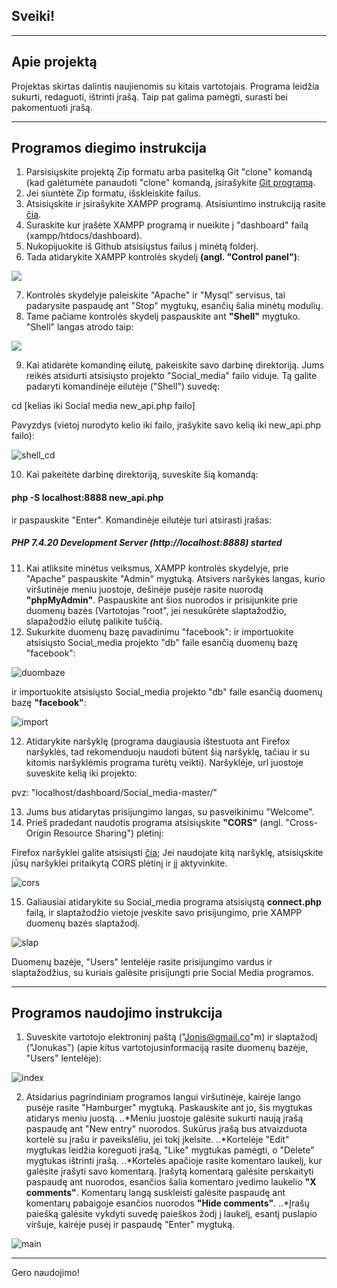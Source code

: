 ## Sveiki!
___

## Apie projektą

Projektas skirtas dalintis naujienomis su kitais vartotojais. Programa leidžia sukurti, redaguoti, ištrinti įrašą. Taip pat galima pamėgti, surasti bei pakomentuoti įrašą. 

___

## Programos diegimo instrukcija

1. Parsisiųskite projektą Zip formatu arba pasitelką Git "clone" komandą (kad galėtumėte panaudoti "clone" komandą, įsirašykite [Git programą](https://git-scm.com/downloads). 
2. Jei siuntėte Zip formatu, išskleiskite failus.
3. Atsisiųskite ir įsirašykite XAMPP programą. Atsisiuntimo instrukciją rasite [čia](https://www.apachefriends.org/download.html). 
4. Suraskite kur įrašėte XAMPP programą ir nueikite į "dashboard" failą (xampp/htdocs/dashboard).
5. Nukopijuokite iš Github atsisiųstus failus į minėtą folderį.
6. Tada atidarykite XAMPP kontrolės skydelį **(angl. "Control panel")**:

![](https://devtuts.butlerccwebdev.net/testserver/xampp-control-panel.png)

7. Kontrolės skydelyje paleiskite "Apache" ir "Mysql" servisus, tai padarysite paspaudę ant "Stop" mygtukų, esančių šalia minėtų modulių. 
8. Tame pačiame kontrolės skydelį paspauskite ant **"Shell"** mygtuko. "Shell" langas atrodo taip: 

![](https://i.stack.imgur.com/kf2oI.jpg)

9. Kai atidarėte komandinę eilutę, pakeiskite savo darbinę direktoriją. Jums reikės atsidurti atsisiųsto projekto "Social_media" failo viduje. Tą galite padaryti komandinėje eilutėje ("Shell") suvedę:

cd [kelias iki Social media new_api.php failo]

Pavyzdys (vietoj nurodyto kelio iki failo, įrašykite savo kelią iki new_api.php failo): 

![shell_cd](https://user-images.githubusercontent.com/70938274/122460816-45188180-cfbb-11eb-8b1b-1afcd5cd716e.PNG)

10. Kai pakeitėte darbinę direktoriją, suveskite šią komandą:

#### php -S localhost:8888 new_api.php

ir paspauskite "Enter". Komandinėje eilutėje turi atsirasti įrašas:

##### PHP 7.4.20 Development Server (http://localhost:8888) started

11. Kai atliksite minėtus veiksmus, XAMPP kontrolės skydelyje, prie "Apache" paspauskite "Admin" mygtuką. Atsivers naršykės langas, kurio viršutinėje meniu juostoje, dešinėje pusėje rasite nuorodą **"phpMyAdmin"**. Paspauskite ant šios nuorodos ir prisijunkite prie duomenų bazės (Vartotojas "root", jei nesukūrėte slaptažodžio, slapažodžio eilutę palikite tuščią. 
12. Sukurkite duomenų bazę pavadinimu "facebook": ir importuokite atsisiųsto Social_media projekto "db" faile esančią duomenų bazę "facebook":

![duombaze](https://user-images.githubusercontent.com/70938274/122462750-a17ca080-cfbd-11eb-8973-7264fd316b3c.PNG)

ir importuokite atsisiųsto Social_media projekto "db" faile esančią duomenų bazę **"facebook"**:

![import](https://user-images.githubusercontent.com/70938274/122463272-17810780-cfbe-11eb-883b-74d780c8ffca.PNG)

12. Atidarykite naršyklę (programa daugiausia ištestuota ant Firefox naršyklės, tad rekomenduoju naudoti būtent šią naršyklę, tačiau ir su kitomis naršyklėmis programa turėtų veikti). Naršyklėje, url juostoje suveskite kelią iki projekto: 

pvz: "localhost/dashboard/Social_media-master/"

13. Jums bus atidarytas prisijungimo langas, su pasveikinimu "Welcome".
14. Prieš pradedant naudotis programa atsisiųskite **"CORS"** (angl. "Cross-Origin Resource Sharing") plėtinį:

Firefox naršyklei galite atsisiųsti [čia](https://addons.mozilla.org/lt/firefox/addon/cors-everywhere/); Jei naudojate kitą naršyklę, atsisiųskite jūsų naršyklei pritaikytą CORS plėtinį ir jį aktyvinkite. 

![cors](https://user-images.githubusercontent.com/70938274/122464787-edc8e000-cfbf-11eb-807c-6198fe9598ad.PNG)

15. Galiausiai atidarykite su Social_media programa atsisiųstą **connect.php** failą, ir slaptažodžio vietoje įveskite savo prisijungimo, prie XAMPP duomenų bazės slaptažodį.

![slap](https://user-images.githubusercontent.com/70938274/122465495-d76f5400-cfc0-11eb-9888-bbdd903d3296.PNG)

Duomenų bazėje, "Users" lentelėje rasite prisijungimo vardus ir slaptažodžius, su kuriais galėsite prisijungti prie Social Media programos. 

___

## Programos naudojimo instrukcija

1. Suveskite vartotojo elektroninį paštą ("Jonis@gmail.co"m) ir slaptažodį ("Jonukas") (apie kitus vartotojusinformaciją rasite duomenų bazėje, "Users" lentelėje):

![index](https://user-images.githubusercontent.com/70938274/122466369-e4d90e00-cfc1-11eb-800d-17f95cd95312.PNG)


2. Atsidarius pagrindiniam programos langui viršutinėje, kairėje lango pusėje rasite "Hamburger" mygtuką. Paskauskite ant jo, šis mygtukas atidarys meniu juostą. 
..*Meniu juostoje galėsite sukurti naują įrašą paspaudę ant "New entry" nuorodos. Sukūrus įrašą bus atvaizduota kortelė su įrašu ir paveikslėliu, jei tokį įkelsite. ..*Kortelėje "Edit" mygtukas leidžia koreguoti įrašą, "Like" mygtukas pamėgti, o "Delete" mygtukas ištrinti įrašą. 
..*Kortelės apačioje rasite komentaro laukelį, kur galėsite įrašyti savo komentarą. Įrašytą komentarą galėsite perskaityti paspaudę ant nuorodos, esančios šalia komentaro įvedimo laukelio **"X comments"**. Komentarų langą suskleisti galėsite paspaudę ant komentarų pabaigoje esančios nuorodos **"Hide comments"**. 
..*Įrašų paiešką galėsite vykdyti suvedę paieškos žodį į laukelį, esantį puslapio viršuje, kairėje pusėj ir paspaudę "Enter" mygtuką.

![main](https://user-images.githubusercontent.com/70938274/122468578-8feac700-cfc4-11eb-955d-8f22e1b0e6af.PNG)

___
Gero naudojimo!
